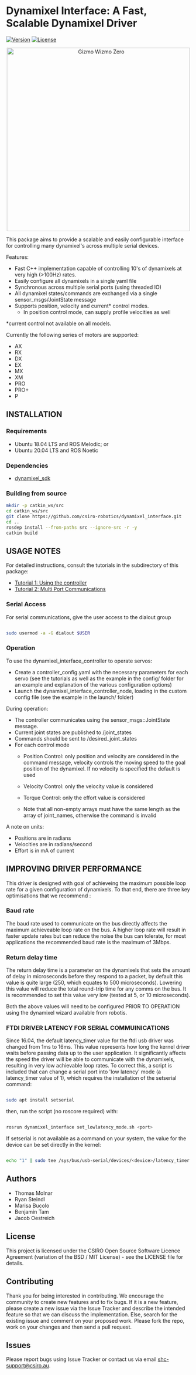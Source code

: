 # Dynamixel Interface: A Fast, Scalable Dynamixel Driver


[![Version](https://img.shields.io/badge/Current%20version-1.0.0-orange "Version")](https://github.com/csiro-robotics/dynamixel_interface) [![License](
https://img.shields.io/badge/License-BSD%2FMIT-blue "License")](https://github.com/csiro-robotics/dynamixel_interface/blob/master/LICENSE)

<p align="center">
<a href="https://research.csiro.au/robotics/our-work/research-areas/legged-robots/"><img alt="Gizmo Wizmo Zero" align="center" width="500" src="https://i.imgur.com/HCrmRDS.gif"/></a>
</p>

This package aims to provide a scalable and easily configurable interface for controlling many dynamixel's across multiple serial devices.

Features:

- Fast C++ implementation capable of controlling 10's of dynamixels at very high (>100Hz) rates.
- Easily configure all dynamixels in a single yaml file
- Synchronous across multiple serial ports (using threaded IO)
- All dynamixel states/commands are exchanged via a single sensor_msgs/JointState message
- Supports position, velocity and current* control modes.
  - In position control mode, can supply profile velocities as well

*current control not available on all models.

Currently the following series of motors are supported:

- AX
- RX
- DX
- EX
- MX
- XM
- PRO
- PRO+
- P

## INSTALLATION

### Requirements

* Ubuntu 18.04 LTS and ROS Melodic; or
* Ubuntu 20.04 LTS and ROS Noetic

### Dependencies

* [dynamixel_sdk](http://wiki.ros.org/dynamixel_sdk)

### Building from source

```bash
mkdir -p catkin_ws/src
cd catkin_ws/src
git clone https://github.com/csiro-robotics/dynamixel_interface.git
cd ..
rosdep install --from-paths src --ignore-src -r -y
catkin build
```

## USAGE NOTES

For detailed instructions, consult the tutorials in the subdirectory of this package:

- [Tutorial 1: Using the controller](tutorials/tutorial_1_using_the_controller.md)
- [Tutorial 2: Multi Port Communications](tutorials/tutorial_2_multi_port_communication.md)

### Serial Access

For serial communications, give the user access to the dialout group

```bash

sudo usermod -a -G dialout $USER

```

### Operation

To use the dynamixel_interface_controller to operate servos:

- Create a controller_config.yaml with the necessary parameters for each servo (see the tutorials as well as the example in the config/ folder for an example and explanation of the various configuration options)
- Launch the dynamixel_interface_controller_node, loading in the custom config file (see the example in the launch/ folder)

During operation:

- The controller communicates using the sensor_msgs::JointState message.
- Current joint states are published to /joint_states
- Commands should be sent to /desired_joint_states
- For each control mode
  - Position Control: only position and velocity are considered in the command message, velocity controls the moving speed to the goal position of the dynamixel. If no velocity is specified the default is used
  - Velocity Control: only the velocity value is considered
  - Torque Control: only the effort value is considered

  - Note that all non-empty arrays must have the same length as the array of joint_names, otherwise the command is invalid

A note on units:

  - Positions are in radians
  - Velocities are in radians/second
  - Effort is in mA of current

## IMPROVING DRIVER PERFORMANCE

This driver is designed with goal of achieveing the maximum possible loop rate for a given configuration of dynamixels. To that end, there are three key optimisations that we recommend :

### Baud rate

The baud rate used to communicate on the bus directly affects the maximum achieveable loop rate on the bus. A higher loop rate will result in faster update rates but can reduce the noise the bus can tolerate, for most applications the recommended baud rate is the maximum of 3Mbps.

### Return delay time

The return delay time is a parameter on the dynamixels that sets the amount of delay in microseconds before they respond to a packet, by default this value is quite large (250, which equates to 500 microseconds). Lowering this value will reduce the total round-trip time for any comms on the bus. It is recommended to set this value very low (tested at 5, or 10 microseconds).

Both the above values will need to be configured PRIOR TO OPERATION using the dynamixel wizard available from robotis.

### FTDI DRIVER LATENCY FOR SERIAL COMMUINICATIONS

Since 16.04, the default latency_timer value for the ftdi usb driver was changed from 1ms to 16ms. This value represents how long the kernel driver waits before passing data up to the user application. It significantly affects the speed the driver will be able to communicate with the dynamixels, resulting in very low achievable loop rates. To correct this, a script is included that can change a serial port into 'low latency' mode (a latency_timer value of 1), which requires the installation of the setserial command:

```bash

sudo apt install setserial

```

then, run the script (no roscore required) with:

```bash

rosrun dynamixel_interface set_lowlatency_mode.sh <port>

```

If setserial is not available as a command on your system, the value for the device can be set directly in the kernel:

``` bash

echo "1" | sudo tee /sys/bus/usb-serial/devices/<device>/latency_timer

```

## Authors
- Thomas Molnar
- Ryan Steindl
- Marisa Bucolo
- Benjamin Tam
- Jacob Oestreich

## License
This project is licensed under the CSIRO Open Source Software Licence Agreement (variation of the BSD / MIT License) - see the LICENSE file for details.

## Contributing
Thank you for being interested in contributing. We encourage the community to create new features and to fix bugs. If it is a new feature, please create a new issue via the Issue Tracker and describe the intended feature so that we can discuss the implementation. Else, search for the existing issue and comment on your proposed work. Please fork the repo, work on your changes and then send a pull request.

## Issues
Please report bugs using Issue Tracker or contact us via email shc-support@csiro.au.
